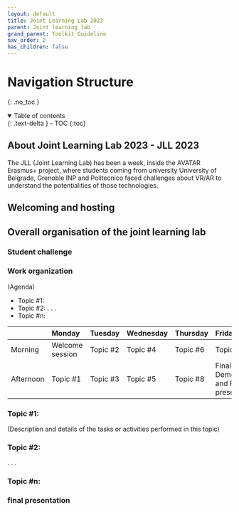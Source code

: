 ```yaml
---
layout: default
title: Joint Learning Lab 2023
parent: Joint learning lab
grand_parent: Toolkit Guideline
nav_order: 2
has_children: false
---
```

# Navigation Structure
{: .no_toc }

<details open markdown="block">
  <summary>
    Table of contents
  </summary>
  {: .text-delta }
- TOC
{:toc}
</details>

## About Joint Learning Lab 2023 - JLL 2023
The JLL (Joint Learning Lab) has been a week, inside the AVATAR Erasmus+ project, where students coming from university University of Belgrade, Grenoble INP and Politecnico faced challenges about VR/AR to understand the potentialities of those technologies.
## Welcoming and hosting

## Overall organisation of the joint learning lab 

### Student challenge

### Work organization
(Agenda)

- Topic #1:
- Topic #2:
.
.
.
- Topic #n:



|          | Monday         | Tuesday   | Wednesday | Thursday  | Friday    |
|:---------|:---------------|:----------|:----------|:----------|:----------|
| Morning  | Welcome session| Topic #2  | Topic #4  | Topic #6  | Topic #8  |
| Afternoon| Topic #1        | Topic #3 |Topic #5 |   Topic #8  |Final Demostration and Project presentation |


### Topic #1: 
(Description and details of the tasks or activities performed in this topic)

### Topic #2:
.
.
.
### Topic #n: 

### final presentation
